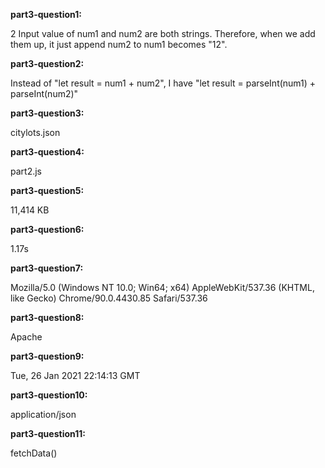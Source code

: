 **part3-question1:**

2 Input value of num1 and num2 are both strings. Therefore, when we add them up, it just append num2 to num1 becomes "12".

**part3-question2:**

Instead of "let result = num1 + num2", I have "let result = parseInt(num1) + parseInt(num2)"

**part3-question3:**

citylots.json

**part3-question4:**

part2.js

**part3-question5:**

11,414 KB

**part3-question6:**

1.17s

**part3-question7:**

Mozilla/5.0 (Windows NT 10.0; Win64; x64) AppleWebKit/537.36 (KHTML, like Gecko) Chrome/90.0.4430.85 Safari/537.36

**part3-question8:**

Apache

**part3-question9:**

Tue, 26 Jan 2021 22:14:13 GMT

**part3-question10:**

application/json

**part3-question11:**

fetchData()

